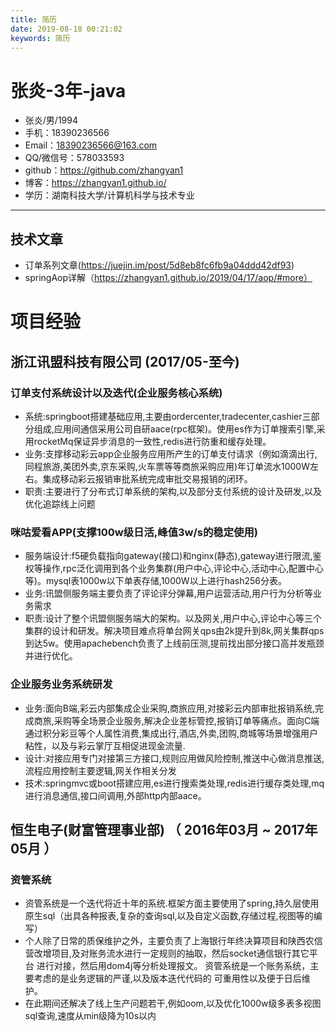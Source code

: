 ```yaml
---
title: 简历
date: 2019-08-18 00:21:02
keywords: 简历
---
```



# 张炎-3年-java
- 张炎/男/1994
- 手机：18390236566
- Email：18390236566@163.com
- QQ/微信号：578033593
- github：https://github.com/zhangyan1
- 博客：https://zhangyan1.github.io/
- 学历：湖南科技大学/计算机科学与技术专业

---

## 技术文章
- 订单系列文章(https://juejin.im/post/5d8eb8fc6fb9a04ddd42df93)
- springAop详解（https://zhangyan1.github.io/2019/04/17/aop/#more）


<!--more--> 
# 项目经验

## 浙江讯盟科技有限公司 (2017/05-至今)

### 订单支付系统设计以及迭代(企业服务核心系统)
- 系统:springboot搭建基础应用,主要由ordercenter,tradecenter,cashier三部分组成,应用间通信采用公司自研aace(rpc框架)。使用es作为订单搜索引擎,采用rocketMq保证异步消息的一致性,redis进行防重和缓存处理。
- 业务:支撑移动彩云app企业服务应用所产生的订单支付请求（例如滴滴出行,同程旅游,美团外卖,京东采购,火车票等等商旅采购应用)年订单流水1000W左右。集成移动彩云报销审批系统完成审批交易报销的闭环。
- 职责:主要进行了分布式订单系统的架构,以及部分支付系统的设计及研发,以及优化追踪线上问题

### 咪咕爱看APP(支撑100w级日活,峰值3w/s的稳定使用)
- 服务端设计:f5硬负载指向gateway(接口)和nginx(静态),gateway进行限流,鉴权等操作,rpc泛化调用到各个业务集群(用户中心,评论中心,活动中心,配置中心等)。mysql表1000w以下单表存储,1000W以上进行hash256分表。
- 业务:讯盟侧服务端主要负责了评论评分弹幕,用户运营活动,用户行为分析等业务需求
- 职责:设计了整个讯盟侧服务端大的架构。以及网关,用户中心,评论中心等三个集群的设计和研发。解决项目难点将单台网关qps由2k提升到8k,网关集群qps到达5w。使用apachebench负责了上线前压测,提前找出部分接口高并发瓶颈并进行优化。

### 企业服务业务系统研发 

- 业务:面向B端,彩云内部集成企业采购,商旅应用,对接彩云内部审批报销系统,完成商旅,采购等全场景企业服务,解决企业差标管控,报销订单等痛点。面向C端通过积分彩豆等个人属性消费,集成出行,酒店,外卖,团购,商城等场景增强用户粘性，以及与彩云掌厅互相促进现金流量.
- 设计:对接应用专门对接第三方接口,规则应用做风险控制,推送中心做消息推送,流程应用控制主要逻辑,网关作相关分发
- 技术:springmvc或boot搭建应用,es进行搜索类处理,redis进行缓存类处理,mq进行消息通信,接口间调用,外部http内部aace。

## 恒生电子(财富管理事业部) （ 2016年03月 ~ 2017年05月 ）

### 资管系统 
- 资管系统是一个迭代将近十年的系统.框架方面主要使用了spring,持久层使用原生sql（出具各种报表,复杂的查询sql,以及自定义函数,存储过程,视图等的编写） 
- 个人除了日常的质保维护之外，主要负责了上海银行年终决算项目和陕西农信 营改增项目,及对账务流水进行一定规则的抽取，然后socket通信银行其它平台 进行对接，然后用dom4j等分析处理报文。 资管系统是一个账务系统，主要考虑的是业务逻辑的严谨,以及版本迭代代码的 可重用性以及便于日后维护。
- 在此期间还解决了线上生产问题若干,例如oom,以及优化1000w级多表多视图sql查询,速度从min级降为10s以内
